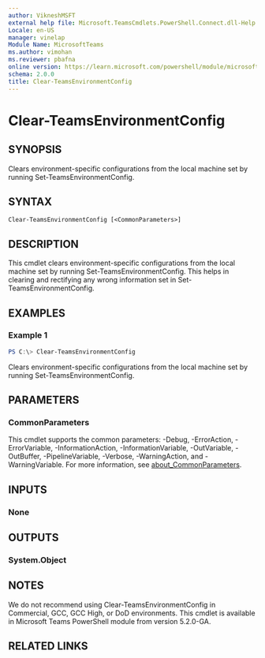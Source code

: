```yaml
---
author: VikneshMSFT
external help file: Microsoft.TeamsCmdlets.PowerShell.Connect.dll-Help.xml
Locale: en-US
manager: vinelap
Module Name: MicrosoftTeams
ms.author: vimohan
ms.reviewer: pbafna
online version: https://learn.microsoft.com/powershell/module/microsoftteams/clear-teamsenvironmentconfig
schema: 2.0.0
title: Clear-TeamsEnvironmentConfig
---
```


# Clear-TeamsEnvironmentConfig

## SYNOPSIS
Clears environment-specific configurations from the local machine set by running Set-TeamsEnvironmentConfig.

## SYNTAX

```
Clear-TeamsEnvironmentConfig [<CommonParameters>]
```

## DESCRIPTION
This cmdlet clears environment-specific configurations from the local machine set by running Set-TeamsEnvironmentConfig. This helps in clearing and rectifying any wrong information set in Set-TeamsEnvironmentConfig.

## EXAMPLES

### Example 1
```powershell
PS C:\> Clear-TeamsEnvironmentConfig
```

Clears environment-specific configurations from the local machine set by running Set-TeamsEnvironmentConfig.

## PARAMETERS

### CommonParameters
This cmdlet supports the common parameters: -Debug, -ErrorAction, -ErrorVariable, -InformationAction, -InformationVariable, -OutVariable, -OutBuffer, -PipelineVariable, -Verbose, -WarningAction, and -WarningVariable. For more information, see [about_CommonParameters](https://go.microsoft.com/fwlink/?LinkID=113216).

## INPUTS

### None

## OUTPUTS

### System.Object

## NOTES

We do not recommend using Clear-TeamsEnvironmentConfig in Commercial, GCC, GCC High, or DoD environments. This cmdlet is available in Microsoft Teams PowerShell module from version 5.2.0-GA.

## RELATED LINKS
